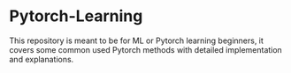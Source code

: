 # Pytorch-Learning
This repository is meant to be for ML or Pytorch learning beginners, it covers some common used Pytorch methods with detailed implementation and explanations.
